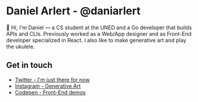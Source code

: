 # Daniel Arlert - @daniarlert

👋 Hi, I'm Daniel — a CS student at the UNED and a Go developer that builds APIs and CLIs. Previously worked as a Web/App designer and as Front-End developer specialized in React. I also like to make generative art and play the ukulele.

## Get in touch
- [Twitter - I'm just there for now](https://twitter.com/daniarlert)
- [Instagram - Generative Art](https://instagram.com/daniarlert)
- [Codepen - Front-End demos](https://codepen.io/danielarlert)
